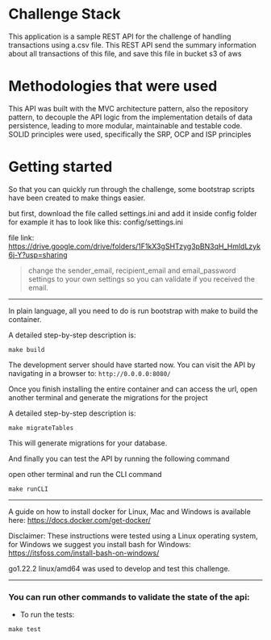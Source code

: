 # Challenge Stack
This application is a sample REST API for the challenge of handling transactions using a.csv file.
This REST API send the summary information about all transactions of this file, and save this file in bucket s3 of aws


# Methodologies that were used

This API was built with the MVC architecture pattern,
also the repository pattern, to decouple the API logic from the implementation details of data persistence, leading to more modular, maintainable and testable code.
SOLID principles were used, specifically the SRP, OCP and ISP principles


# Getting started

So that you can quickly run through the challenge, some bootstrap scripts have been created to make things easier.

but first, download the file called settings.ini and add it inside config folder for example it has to look like this: config/settings.ini

file link: https://drive.google.com/drive/folders/1F1kX3gSHTzyg3pBN3qH_HmldLzyk6j-Y?usp=sharing

> change the sender_email, recipient_email and email_password settings to your own settings so you can validate if you received the email.


---

In plain language, all you need to do is run bootstrap with make to build the container.


A detailed step-by-step description is:
```
make build
```
The development server should have started now. You can visit the API by navigating in a browser to: `http://0.0.0.0:8080/`


Once you finish installing the entire container and can access the url, open another terminal and generate the migrations for the project

A detailed step-by-step description is:
```
make migrateTables
```
This will generate migrations for your database.



And finally you can test the API by running the following command

open other terminal and run the CLI command

```
make runCLI
```

---


A guide on how to install docker for Linux, Mac and Windows is available here: https://docs.docker.com/get-docker/

Disclaimer: These instructions were tested using a Linux operating system, for Windows we suggest you install bash for Windows: https://itsfoss.com/install-bash-on-windows/

go1.22.2 linux/amd64 was used to develop and test this challenge.

---

### You can run other commands to validate the state of the api:

* To run the tests:
```
make test
```
